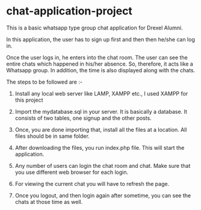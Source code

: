 # chat-application-project

This is a basic whatsapp type group chat application for Drexel Alumni.

In this application, the user has to sign up first and then then he/she can log in.

Once the user logs in, he enters into the chat room. The user can see the entire chats which happened in his/her absence. So, therefore, it acts like a Whatsapp group. In addition, the time is also displayed along with the chats.

The steps to be followed are :-

1. Install any local web server like LAMP, XAMPP etc., I used XAMPP for this project

2. Import the mydatabase.sql in your server. It is basically a database. It consists of two tables, one signup and the other posts.

3. Once, you are done importing that, install all the files at a location. All files should be in same folder.

4. After downloading the files, you run index.php file. This will start the application.

5. Any number of users can login the chat room and chat. Make sure that you use different web browser for each login.

6. For viewing the current chat you will have to refresh the page.

7. Once you logout, and then login again after sometime, you can see the chats at those time as well. 














